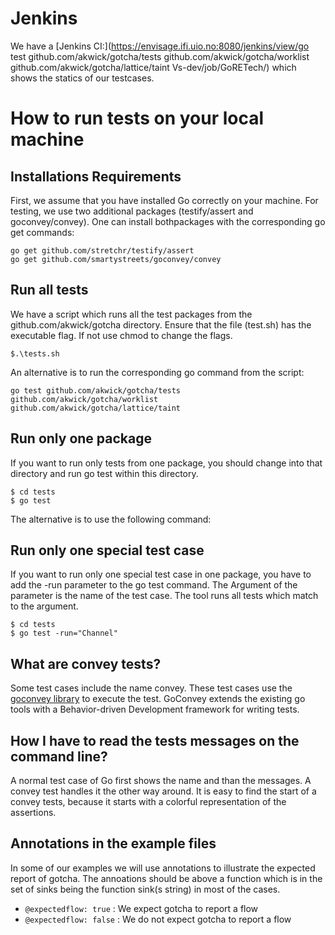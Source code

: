 # Jenkins

We have a [Jenkins CI:](https://envisage.ifi.uio.no:8080/jenkins/view/go test github.com/akwick/gotcha/tests github.com/akwick/gotcha/worklist github.com/akwick/gotcha/lattice/taint
Vs-dev/job/GoRETech/) which shows the statics of our testcases.


# How to run tests on your local machine

## Installations Requirements

First, we assume that you have installed Go correctly on your machine. 
For testing, we use two additional packages (testify/assert and goconvey/convey). One can install bothpackages with the corresponding go get commands:

```
go get github.com/stretchr/testify/assert
go get github.com/smartystreets/goconvey/convey
```

## Run all tests

We have a script which runs all the test packages from the github.com/akwick/gotcha directory.
Ensure that the file (test.sh) has the executable flag. If not use chmod to change the flags.

```
$.\tests.sh
```

An alternative is to run the corresponding go command from the script:

```
go test github.com/akwick/gotcha/tests github.com/akwick/gotcha/worklist github.com/akwick/gotcha/lattice/taint
```


## Run only one package

If you want to run only tests from one package, you should change into that directory and run go test within this directory.

```
$ cd tests
$ go test
```
The alternative is to use the following command:
## Run only one special test case

If you want to run only one special test case in one package, you have to add the -run parameter to the go test command. The Argument of the parameter is the name of the test case. The tool runs all tests which match to the argument.

```
$ cd tests
$ go test -run="Channel"
```

## What are convey tests?

Some test cases include the name convey.
These test cases use the [goconvey library]() to execute the test.
GoConvey extends the existing go tools with a Behavior-driven Development framework for writing tests.

## How I have to read the tests messages on the command line?

A normal test case of Go first shows the name and than the messages.
A convey test handles it the other way around.
It is easy to find the start of a convey tests, because it starts with a colorful representation of the assertions.

## Annotations in the example files

In some of our examples we will use annotations to illustrate the expected report of gotcha.
The annoations should be above a function which is in the set of sinks being the function sink(s string) in most of the cases.

* `@expectedflow: true` : We expect gotcha to report a flow
* `@expectedflow: false` : We do not expect gotcha to report a flow
